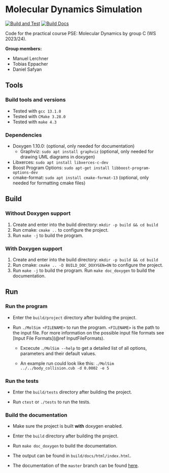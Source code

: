 # Molecular Dynamics Simulation

[![Build and Test](https://github.com/ManuelLerchner/MolSim-WS23-24/actions/workflows/build-project-test-project.yml/badge.svg)](https://github.com/ManuelLerchner/MolSim-WS23-24/actions/workflows/build-project-test-project.yml)
[![Build Docs](https://github.com/ManuelLerchner/MolSim-WS23-24/actions/workflows/build-docs.yml/badge.svg)](https://github.com/ManuelLerchner/MolSim-WS23-24/actions/workflows/build-docs.yml)

Code for the practical course PSE: Molecular Dynamics by group C (WS 2023/24).

**Group members:**

- Manuel Lerchner
- Tobias Eppacher
- Daniel Safyan

## Tools

### Build tools and versions

- Tested with `gcc 13.1.0`
- Tested with `CMake 3.28.0`
- Tested with `make 4.3`

### Dependencies

- Doxygen 1.10.0: (optional, only needed for documentation)
  - Graphviz: `sudo apt install graphviz` (optional, only needed for drawing UML diagrams in doxygen)
- Libxerces: `sudo apt install libxerces-c-dev`
- Boost Program Options: `sudo apt-get install libboost-program-options-dev`
- cmake-format: `sudo apt install cmake-format-13` (optional, only needed for formatting cmake files)

## Build

### Without Doxygen support

1. Create and enter into the build directory: `mkdir -p build && cd build`
2. Run cmake: `cmake ..` to configure the project.
3. Run `make -j` to build the program.

### With Doxygen support

1. Create and enter into the build directory: `mkdir -p build && cd build`
2. Run cmake: `cmake .. -D BUILD_DOC_DOXYGEN=ON` to configure the project.
3. Run `make -j` to build the program. Run `make doc_doxygen` to build the documentation.

## Run

### Run the program

- Enter the `build/project` directory after building the project.

- Run `./MolSim <FILENAME>` to run the program. `<FILENAME>` is the path to the input file. For more information on the possible input file formats see [Input File Formats](@ref InputFileFormats).

  - Excecute `./MolSim --help` to get a detailed list of all options, parameters and their default values.

  - An example run could look like this: `./MolSim ../../body_collision.cub -d 0.0002 -e 5`

### Run the tests

- Enter the `build/tests` directory after building the project.

- Run `ctest` or `./tests` to run the tests.

### Build the documentation

- Make sure the project is built **with** doxygen enabled.

- Enter the `build` directory after building the project.

- Run `make doc_doxygen` to build the documentation.

- The output can be found in `build/docs/html/index.html`.

- The documentation of the `master` branch can be found [here](https://manuellerchner.github.io/MolSim-WS23-24/).
